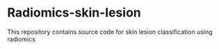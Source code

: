 # Radiomics-skin-lesion
 This repository contains source code for skin lesion classification using radiomics
